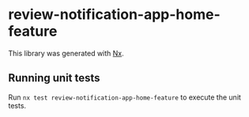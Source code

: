 # review-notification-app-home-feature

This library was generated with [Nx](https://nx.dev).

## Running unit tests

Run `nx test review-notification-app-home-feature` to execute the unit tests.
